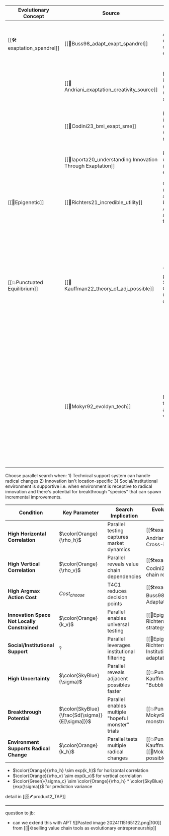 
| Evolutionary Concept         | Source                                                      | Key words                                                                                                     | Key Argument                                                                                                                                                                                                                                                                                      | Detail                                                                                                                               |
| ---------------------------- | ----------------------------------------------------------- | ------------------------------------------------------------------------------------------------------------- | ------------------------------------------------------------------------------------------------------------------------------------------------------------------------------------------------------------------------------------------------------------------------------------------------- | ------------------------------------------------------------------------------------------------------------------------------------ |
| [[🛠️exaptation_spandrel]]            | [[📜Buss98_adapt_exapt_spandrel]]                           | Adaptation vs exaptation distinction in evolution                                                             | Natural selection produces adaptations for specific functions; exaptations are co-opted for new uses                                                                                                                                                                                              | Function evolution structure; focuses on the co-option of traits for new functions                                                   |
|                              | [[📜Andriani_exaptation_creativity_source]]                 | Exaptation as innovation mechanism (Function evolution structure)                                             | Discontinuous evolution through functional shifts of existing traits/artifacts                                                                                                                                                                                                                    | Innovation emergence; Centers on functional shifts and repurposing                                                                   |
|                              | [[📜Codini23_bmi_exapt_sme]]                                | Business model innovation through exaptation (Resource repurposing)                                           | SMEs can innovate by adapting existing resources to new domains                                                                                                                                                                                                                                   | Resource repurposing; adapting existing resources for new purposes                                                                   |
|                              | [[📜laporta20_understanding Innovation Through Exaptation]] | Framework for understanding innovation through exaptation                                                     | Exaptation creates innovation through creative repurposing across domains                                                                                                                                                                                                                         | Explicitly addresses exaptation as innovation mechanism                                                                              |
| [[🦋Epigenetic]]             | [[📜Richters21_incredible_utility]]                         | Genetic underdetermination and experience-based modifiability,  Adaptive plasticity and strategic flexibility | Brain's adaptive capability arises from genetic underdetermination allowing flexible strategy formulation                                                                                                                                                                                         | ;  Focuses on environmental influence and adaptive plasticity                                                                        |
| [[💥Punctuated Equilibrium]] | [[📜Kauffman22_theory_of_adj_possible]]                     | Theory of adjacent possible spaces; Solution Space Growth Dynamics; Growth pattern differentiation            | World "bubbles forth" creating new possibilities through combinations; process has sudden explosive transitions<br><br>Sequential growth follows linear pattern ($M_{t+1} = M_t(1-μ) + α_1M_t$) while parallel exploration enables explosive growth ($M_{t+1} = M_t(1-μ) + α(2^{M_t} - M_t - 1)$) | Possibility space evolution; explosive transitions and non-linear growth patterns align with punctuated equilibrium's sudden changes |
|                              | [[📜Mokyr92_evoldyn_tech]]                                  | Evolution-technology analogy with macro vs microinventions                                                    | Technological progress occurs through both gradual microinventions and revolutionary macroinventions ("hopeful monstrosities"), similar to biological evolution's punctuated equilibrium. Macroinventions create new "species" of technology that enable subsequent microinventions.              | Evolutionary dynamics; describes pattern of gradual change punctuated by major innovations                                           |

Choose parallel search when: 1) Technical support system can handle radical changes 2) Innovation isn't location-specific 3) Social/institutional environment is supportive 
i.e. when environment is receptive to radical innovation and there's potential for breakthrough "species" that can spawn incremental improvements. 

| Condition                                    | Key Parameter                                   | Search Implication                                 | Evolutionary Concept & Literature Support                                                                                         |
| -------------------------------------------- | ----------------------------------------------- | -------------------------------------------------- | --------------------------------------------------------------------------------------------------------------------------------- |
| **High Horizontal Correlation**              | $\color{Orange}{\rho_h}$                        | Parallel testing captures market dynamics          | [[🛠️exaptation_spandrel]]  - [[📜Andriani_exaptation_creativity_source]]: Cross-industry repurposing                                      |
| **High Vertical Correlation**                | $\color{Orange}{\rho_v}$                        | Parallel reveals value chain dependencies          | [[🛠️exaptation_spandrel]]  - [[📜Codini23_bmi_exapt_sme]]: Value chain resource repurposing                                               |
| **High Argmax Action Cost**                  | $Cost_{choose}$                                 | T4C1 reduces decision points                       | [[🛠️exaptation_spandrel]] - [[📜Buss98_adapt_exapt_spandrel]]: Adaptation costs in function selection                                     |
| **Innovation Space Not Locally Constrained** | $\color{Orange}{k_v}$                           | Parallel enables universal testing                 | [[🦋Epigenetic]] - [[📜Richters21_incredible_utility]]: Flexible strategy formation                                               |
| **Social/Institutional Support**             | ?                                               | Parallel leverages institutional filtering         | [[🦋Epigenetic]] - [[📜Richters21_incredible_utility]]: Institutional environment shapes adaptation strategies                    |
| **High Uncertainty**                         | $\color{SkyBlue}{\sigma}$                       | Parallel reveals adjacent possibles faster         | [[💥Punctuated Equilibrium]]- [[📜Kauffman22_theory_of_adj_possible]]: "Bubbling forth" of possibilities                          |
| **Breakthrough Potential**                   | $\color{SkyBlue}{\frac{Sd(\sigma)}{E[\sigma]}}$ | Parallel enables multiple "hopeful monster" trials | [[💥Punctuated Equilibrium]] - [[📜Mokyr92_evoldyn_tech]]: "Hopeful monstrosities" concept                                        |
| **Environment Supports Radical Change**      | $\color{Orange}{k_h}$                           | Parallel tests multiple radical changes            | [[💥Punctuated Equilibrium]] - [[📜Kauffman22_theory_of_adj_possible]] & [[📜Mokyr92_evoldyn_tech]]: Adjacent possibles expansion |
- $\color{Orange}{\rho_h} \sim exp(k_h)$ for horizontal correlation
- $\color{Orange}{\rho_v} \sim exp(k_v)$ for vertical correlation
- $\color{Green}{\sigma_c} \sim \color{Orange}{\rho_h} * \color{SkyBlue}{exp(\sigma)}$ for prediction variance

detail in [[🗄️🪶product2_TAP]]

---

question to jb:
- can we extend this with APT ![[Pasted image 20241115165122.png|100]] from [[🧬⚙️selling value chain tools as evolutionary entrepreneurship]]




